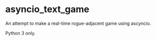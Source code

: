# asyncio_text_game
An attempt to make a real-time rogue-adjacent game using ascyncio.

Python 3 only.
